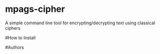 # mpags-cipher
A simple command line tool for encrypting/decrypting text using classical ciphers

#How to Install

#Authors
